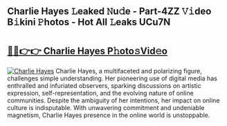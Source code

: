 ## Charlie Hayes 𝙻eaked 𝙽u𝚍e - Part-4ZZ 𝚅𝚒deo B𝚒kini 𝙿hotos - Hot All 𝙻eaks UCu7N

# <h2><a href="http://ld0asgq.urlbe.top/?page=Charlie+Hayes">🔗🔗👉👉 Charlie Hayes P𝚑oto𝚜Vid𝚎o</a></h2>

[![Charlie Hayes](https://i.imgur.com/eBuTRDB.gif)](http://ld0asgq.urlbe.top/?page=Charlie+Hayes)
Charlie Hayes, a multifaceted and polarizing figure, challenges simple understanding. Her pioneering use of digital media has enthralled and infuriated observers, sparking discussions on artistic expression, self-representation, and the evolving nature of online communities. Despite the ambiguity of her intentions, her impact on online culture is indisputable. With unwavering commitment and undeniable magnetism, Charlie Hayes presence in the online world is unstoppable.
